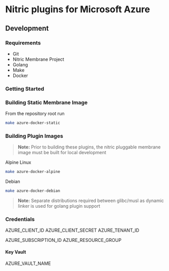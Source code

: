 # Nitric plugins for Microsoft Azure

## Development

### Requirements
 - Git
 - Nitric Membrane Project
 - Golang
 - Make
 - Docker

### Getting Started

### Building Static Membrane Image
From the repository root run
```bash
make azure-docker-static
```

### Building Plugin Images

> __Note:__ Prior to building these plugins, the nitric pluggable membrane image must be built for local development


Alpine Linux
```bash
make azure-docker-alpine
```

Debian
```bash
make azure-docker-debian
```

> __Note:__ Separate distributions required between glibc/musl as dynamic linker is used for golang plugin support

### Credentials
AZURE_CLIENT_ID
AZURE_CLIENT_SECRET
AZURE_TENANT_ID

AZURE_SUBSCRIPTION_ID
AZURE_RESOURCE_GROUP

#### Key Vault
AZURE_VAULT_NAME

